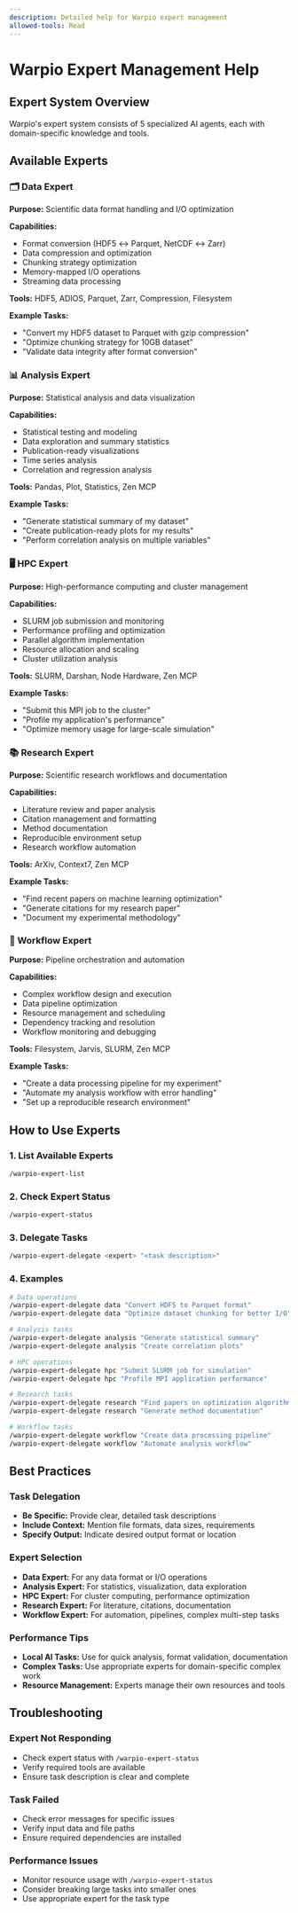 ```yaml
---
description: Detailed help for Warpio expert management
allowed-tools: Read
---
```


# Warpio Expert Management Help

## Expert System Overview

Warpio's expert system consists of 5 specialized AI agents, each with domain-specific knowledge and tools.

## Available Experts

### 🗂️ Data Expert
**Purpose:** Scientific data format handling and I/O optimization

**Capabilities:**
- Format conversion (HDF5 ↔ Parquet, NetCDF ↔ Zarr)
- Data compression and optimization
- Chunking strategy optimization
- Memory-mapped I/O operations
- Streaming data processing

**Tools:** HDF5, ADIOS, Parquet, Zarr, Compression, Filesystem

**Example Tasks:**
- "Convert my HDF5 dataset to Parquet with gzip compression"
- "Optimize chunking strategy for 10GB dataset"
- "Validate data integrity after format conversion"

### 📊 Analysis Expert
**Purpose:** Statistical analysis and data visualization

**Capabilities:**
- Statistical testing and modeling
- Data exploration and summary statistics
- Publication-ready visualizations
- Time series analysis
- Correlation and regression analysis

**Tools:** Pandas, Plot, Statistics, Zen MCP

**Example Tasks:**
- "Generate statistical summary of my dataset"
- "Create publication-ready plots for my results"
- "Perform correlation analysis on multiple variables"

### 🖥️ HPC Expert
**Purpose:** High-performance computing and cluster management

**Capabilities:**
- SLURM job submission and monitoring
- Performance profiling and optimization
- Parallel algorithm implementation
- Resource allocation and scaling
- Cluster utilization analysis

**Tools:** SLURM, Darshan, Node Hardware, Zen MCP

**Example Tasks:**
- "Submit this MPI job to the cluster"
- "Profile my application's performance"
- "Optimize memory usage for large-scale simulation"

### 📚 Research Expert
**Purpose:** Scientific research workflows and documentation

**Capabilities:**
- Literature review and paper analysis
- Citation management and formatting
- Method documentation
- Reproducible environment setup
- Research workflow automation

**Tools:** ArXiv, Context7, Zen MCP

**Example Tasks:**
- "Find recent papers on machine learning optimization"
- "Generate citations for my research paper"
- "Document my experimental methodology"

### 🔗 Workflow Expert
**Purpose:** Pipeline orchestration and automation

**Capabilities:**
- Complex workflow design and execution
- Data pipeline optimization
- Resource management and scheduling
- Dependency tracking and resolution
- Workflow monitoring and debugging

**Tools:** Filesystem, Jarvis, SLURM, Zen MCP

**Example Tasks:**
- "Create a data processing pipeline for my experiment"
- "Automate my analysis workflow with error handling"
- "Set up a reproducible research environment"

## How to Use Experts

### 1. List Available Experts
```bash
/warpio-expert-list
```

### 2. Check Expert Status
```bash
/warpio-expert-status
```

### 3. Delegate Tasks
```bash
/warpio-expert-delegate <expert> "<task description>"
```

### 4. Examples
```bash
# Data operations
/warpio-expert-delegate data "Convert HDF5 to Parquet format"
/warpio-expert-delegate data "Optimize dataset chunking for better I/O"

# Analysis tasks
/warpio-expert-delegate analysis "Generate statistical summary"
/warpio-expert-delegate analysis "Create correlation plots"

# HPC operations
/warpio-expert-delegate hpc "Submit SLURM job for simulation"
/warpio-expert-delegate hpc "Profile MPI application performance"

# Research tasks
/warpio-expert-delegate research "Find papers on optimization algorithms"
/warpio-expert-delegate research "Generate method documentation"

# Workflow tasks
/warpio-expert-delegate workflow "Create data processing pipeline"
/warpio-expert-delegate workflow "Automate analysis workflow"
```

## Best Practices

### Task Delegation
- **Be Specific:** Provide clear, detailed task descriptions
- **Include Context:** Mention file formats, data sizes, requirements
- **Specify Output:** Indicate desired output format or location

### Expert Selection
- **Data Expert:** For any data format or I/O operations
- **Analysis Expert:** For statistics, visualization, data exploration
- **HPC Expert:** For cluster computing, performance optimization
- **Research Expert:** For literature, citations, documentation
- **Workflow Expert:** For automation, pipelines, complex multi-step tasks

### Performance Tips
- **Local AI Tasks:** Use for quick analysis, format validation, documentation
- **Complex Tasks:** Use appropriate experts for domain-specific complex work
- **Resource Management:** Experts manage their own resources and tools

## Troubleshooting

### Expert Not Responding
- Check expert status with `/warpio-expert-status`
- Verify required tools are available
- Ensure task description is clear and complete

### Task Failed
- Check error messages for specific issues
- Verify input data and file paths
- Ensure required dependencies are installed

### Performance Issues
- Monitor resource usage with `/warpio-expert-status`
- Consider breaking large tasks into smaller ones
- Use appropriate expert for the task type